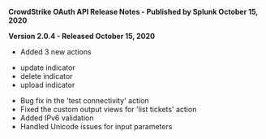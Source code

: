**CrowdStrike OAuth API Release Notes - Published by Splunk October 15, 2020**

**Version 2.0.4 - Released October 15, 2020**

- Added 3 new actions

* update indicator
* delete indicator
* upload indicator

- Bug fix in the 'test connectivity' action
- Fixed the custom output views for 'list tickets' action
- Added IPv6 validation
- Handled Unicode issues for input parameters
